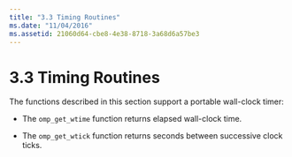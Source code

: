 ```yaml
---
title: "3.3 Timing Routines"
ms.date: "11/04/2016"
ms.assetid: 21060d64-cbe8-4e38-8718-3a68d6a57be3
---
```

# 3.3 Timing Routines

The functions described in this section support a portable wall-clock timer:

- The `omp_get_wtime` function returns elapsed wall-clock time.

- The `omp_get_wtick` function returns seconds between successive clock ticks.